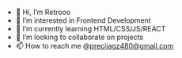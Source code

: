 - 👋 Hi, I’m Retrooo
- 👀 I’m interested in Frontend Development
- 🌱 I’m currently learning HTML/CSS/JS/REACT
- 💞️ I’m looking to collaborate on projects
- 📫 How to reach me @precijagz480@gmail.com

<!---
mrrpablo/mrrpablo is a ✨ special ✨ repository because its `README.md` (this file) appears on your GitHub profile.
You can click the Preview link to take a look at your changes.
--->
